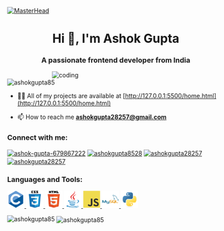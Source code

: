 [![MasterHead](https://i.pinimg.com/originals/eb/fa/56/ebfa5668bd2b6a4a2d706a89d56d9751.png)](https://Ashokgupta85.io)
<h1 align="center">Hi 👋, I'm Ashok Gupta</h1>
<h3 align="center">A passionate frontend developer from India</h3>
<img align="right" alt="coding" width="400" src="https://static.vecteezy.com/system/resources/previews/004/865/921/original/programmer-people-concept-use-laptop-and-programming-code-program-icon-spreading-with-modern-flat-style-free-vector.jpg" >

<p align="left"> <img src="https://komarev.com/ghpvc/?username=ashokgupta85&label=Profile%20views&color=0e75b6&style=flat" alt="ashokgupta85" /> </p>

- 👨‍💻 All of my projects are available at [http://127.0.0.1:5500/home.html](http://127.0.0.1:5500/home.html)

- 📫 How to reach me **ashokgupta28257@gmail.com**

<h3 align="left">Connect with me:</h3>
<p align="left">
<a href="https://linkedin.com/in/ashok-gupta-679867222" target="blank"><img align="center" src="https://raw.githubusercontent.com/rahuldkjain/github-profile-readme-generator/master/src/images/icons/Social/linked-in-alt.svg" alt="ashok-gupta-679867222" height="30" width="40" /></a>
<a href="https://www.codechef.com/users/ashokgupta8528" target="blank"><img align="center" src="https://cdn.jsdelivr.net/npm/simple-icons@3.1.0/icons/codechef.svg" alt="ashokgupta8528" height="30" width="40" /></a>
<a href="https://www.hackerrank.com/ashokgupta28257" target="blank"><img align="center" src="https://raw.githubusercontent.com/rahuldkjain/github-profile-readme-generator/master/src/images/icons/Social/hackerrank.svg" alt="ashokgupta28257" height="30" width="40" /></a>
<a href="https://auth.geeksforgeeks.org/user/ashokgupta28257" target="blank"><img align="center" src="https://raw.githubusercontent.com/rahuldkjain/github-profile-readme-generator/master/src/images/icons/Social/geeks-for-geeks.svg" alt="ashokgupta28257" height="30" width="40" /></a>
</p>

<h3 align="left">Languages and Tools:</h3>
<p align="left"> <a href="https://www.cprogramming.com/" target="_blank" rel="noreferrer"> <img src="https://raw.githubusercontent.com/devicons/devicon/master/icons/c/c-original.svg" alt="c" width="40" height="40"/> </a> <a href="https://www.w3schools.com/css/" target="_blank" rel="noreferrer"> <img src="https://raw.githubusercontent.com/devicons/devicon/master/icons/css3/css3-original-wordmark.svg" alt="css3" width="40" height="40"/> </a> <a href="https://www.w3.org/html/" target="_blank" rel="noreferrer"> <img src="https://raw.githubusercontent.com/devicons/devicon/master/icons/html5/html5-original-wordmark.svg" alt="html5" width="40" height="40"/> </a> <a href="https://www.java.com" target="_blank" rel="noreferrer"> <img src="https://raw.githubusercontent.com/devicons/devicon/master/icons/java/java-original.svg" alt="java" width="40" height="40"/> </a> <a href="https://developer.mozilla.org/en-US/docs/Web/JavaScript" target="_blank" rel="noreferrer"> <img src="https://raw.githubusercontent.com/devicons/devicon/master/icons/javascript/javascript-original.svg" alt="javascript" width="40" height="40"/> </a> <a href="https://www.mysql.com/" target="_blank" rel="noreferrer"> <img src="https://raw.githubusercontent.com/devicons/devicon/master/icons/mysql/mysql-original-wordmark.svg" alt="mysql" width="40" height="40"/> </a> <a href="https://www.python.org" target="_blank" rel="noreferrer"> <img src="https://raw.githubusercontent.com/devicons/devicon/master/icons/python/python-original.svg" alt="python" width="40" height="40"/> </a> </p>

<p><img align="left" src="https://github-readme-stats.vercel.app/api/top-langs?username=ashokgupta85&show_icons=true&locale=en&layout=compact" alt="ashokgupta85" /></p>

<p>&nbsp;<img align="center" src="https://github-readme-stats.vercel.app/api?username=ashokgupta85&show_icons=true&locale=en" alt="ashokgupta85" /></p>
